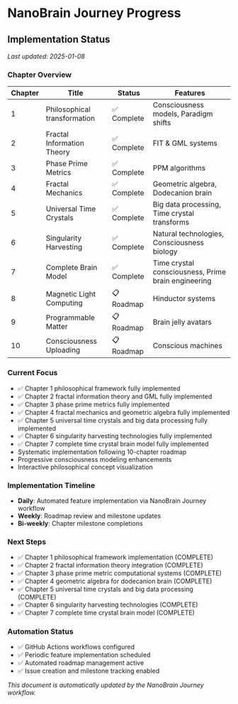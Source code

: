 # NanoBrain Journey Progress

## Implementation Status

*Last updated: 2025-01-08*

### Chapter Overview

| Chapter | Title | Status | Features |
|---------|-------|--------|----------|
| 1 | Philosophical transformation | ✅ Complete | Consciousness models, Paradigm shifts |
| 2 | Fractal Information Theory | ✅ Complete | FIT & GML systems |
| 3 | Phase Prime Metrics | ✅ Complete | PPM algorithms |
| 4 | Fractal Mechanics | ✅ Complete | Geometric algebra, Dodecanion brain |
| 5 | Universal Time Crystals | ✅ Complete | Big data processing, Time crystal transforms |
| 6 | Singularity Harvesting | ✅ Complete | Natural technologies, Consciousness biology |
| 7 | Complete Brain Model | ✅ Complete | Time crystal consciousness, Prime brain engineering |
| 8 | Magnetic Light Computing | 📋 Roadmap | Hinductor systems |
| 9 | Programmable Matter | 📋 Roadmap | Brain jelly avatars |
| 10 | Consciousness Uploading | 📋 Roadmap | Conscious machines |

### Current Focus
- ✅ Chapter 1 philosophical framework fully implemented
- ✅ Chapter 2 fractal information theory and GML fully implemented  
- ✅ Chapter 3 phase prime metrics fully implemented
- ✅ Chapter 4 fractal mechanics and geometric algebra fully implemented
- ✅ Chapter 5 universal time crystals and big data processing fully implemented
- ✅ Chapter 6 singularity harvesting technologies fully implemented
- ✅ Chapter 7 complete time crystal brain model fully implemented
- Systematic implementation following 10-chapter roadmap
- Progressive consciousness modeling enhancements
- Interactive philosophical concept visualization

### Implementation Timeline
- **Daily**: Automated feature implementation via NanoBrain Journey workflow
- **Weekly**: Roadmap review and milestone updates
- **Bi-weekly**: Chapter milestone completions

### Next Steps
- ✅ Chapter 1 philosophical framework implementation (COMPLETE)
- ✅ Chapter 2 fractal information theory integration (COMPLETE)
- ✅ Chapter 3 phase prime metric computational systems (COMPLETE)
- ✅ Chapter 4 geometric algebra for dodecanion brain (COMPLETE)
- ✅ Chapter 5 universal time crystals and big data processing (COMPLETE)
- ✅ Chapter 6 singularity harvesting technologies (COMPLETE)
- ✅ Chapter 7 complete time crystal brain model (COMPLETE)

### Automation Status
- ✅ GitHub Actions workflows configured
- ✅ Periodic feature implementation scheduled
- ✅ Automated roadmap management active
- ✅ Issue creation and milestone tracking enabled

*This document is automatically updated by the NanoBrain Journey workflow.*